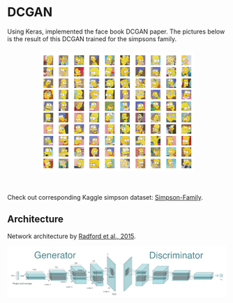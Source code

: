 # DCGAN

Using Keras, implemented the face book DCGAN paper.
The pictures below is the result of this DCGAN trained for the simpsons family.

<h3 align="center">
  <img src="assets/fb_dcgan_cherry_picked_sample.png" width="70%", height="70%">
</h3>

<br>

Check out corresponding Kaggle simpson dataset:
[Simpson-Family](https://www.kaggle.com/greg115/image-generator-dcgan-the-simpsons-dataset).

## Architecture
Network architecture by [Radford et al., 2015](https://arxiv.org/abs/1511.06434).
<div align="center">
    <img src="assets/fb_dcgan_model.png">
</div>
